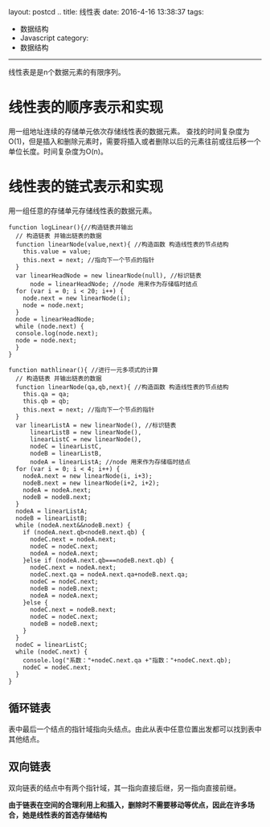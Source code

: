 layout: postcd ..
title: 线性表
date: 2016-4-16 13:38:37
tags: 
- 数据结构
- Javascript
category:
- 数据结构
---


线性表是是n个数据元素的有限序列。
<!-- more -->
# 线性表的顺序表示和实现

用一组地址连续的存储单元依次存储线性表的数据元素。 查找的时间复杂度为O(1)，但是插入和删除元素时，需要将插入或者删除以后的元素往前或往后移一个单位长度。时间复杂度为O(n)。

# 线性表的链式表示和实现

用一组任意的存储单元存储线性表的数据元素。

```
function logLinear(){//构造链表并输出
  // 构造链表 并输出链表的数据
  function linearNode(value,next){ //构造函数 构造线性表的节点结构
    this.value = value;
    this.next = next; //指向下一个节点的指针
  }
  var linearHeadNode = new linearNode(null), //标识链表
      node = linearHeadNode; //node 用来作为存储临时结点
  for (var i = 0; i < 20; i++) {
    node.next = new linearNode(i);
    node = node.next;
  }
  node = linearHeadNode;
  while (node.next) {
  console.log(node.next);
  node = node.next;
  }
}
```

```
function mathlinear(){ //进行一元多项式的计算
  // 构造链表 并输出链表的数据
  function linearNode(qa,qb,next){ //构造函数 构造线性表的节点结构
    this.qa = qa;
    this.qb = qb;
    this.next = next; //指向下一个节点的指针
  }
  var linearListA = new linearNode(), //标识链表
      linearListB = new linearNode(),
      linearListC = new linearNode(),
      nodeC = linearListC,
      nodeB = linearListB,
      nodeA = linearListA; //node 用来作为存储临时结点
  for (var i = 0; i < 4; i++) {
    nodeA.next = new linearNode(i, i+3);
    nodeB.next = new linearNode(i+2, i+2);
    nodeA = nodeA.next;
    nodeB = nodeB.next;
  }
  nodeA = linearListA;
  nodeB = linearListB;
  while (nodeA.next&&nodeB.next) {
    if (nodeA.next.qb<nodeB.next.qb) {
      nodeC.next = nodeA.next;
      nodeC = nodeC.next;
      nodeA = nodeA.next;
    }else if (nodeA.next.qb===nodeB.next.qb) {
      nodeC.next = nodeA.next;
      nodeC.next.qa = nodeA.next.qa+nodeB.next.qa;
      nodeC = nodeC.next;
      nodeB = nodeB.next;
      nodeA = nodeA.next;
    }else {
      nodeC.next = nodeB.next;
      nodeC = nodeC.next;
      nodeB = nodeB.next;
    }
  }
  nodeC = linearListC;
  while (nodeC.next) {
    console.log("系数："+nodeC.next.qa +"指数："+nodeC.next.qb);
    nodeC = nodeC.next;
  }
}
```

## 循环链表

表中最后一个结点的指针域指向头结点。由此从表中任意位置出发都可以找到表中其他结点。

## 双向链表

双向链表的结点中有两个指针域，其一指向直接后继，另一指向直接前继。

**由于链表在空间的合理利用上和插入，删除时不需要移动等优点，因此在许多场合，她是线性表的首选存储结构**
